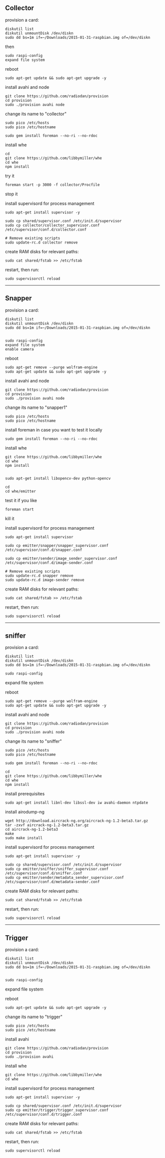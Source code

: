Collector
--

provision a card:

    diskutil list
    diskutil unmountDisk /dev/diskn
    sudo dd bs=1m if=~/Downloads/2015-01-31-raspbian.img of=/dev/diskn

then

    sudo raspi-config
    expand file system

reboot

    sudo apt-get update && sudo apt-get upgrade -y

install avahi and node

    git clone https://github.com/radiodan/provision
    cd provision
    sudo ./provision avahi node

change its name to "collector"

    sudo pico /etc/hosts
    sudo pico /etc/hostname

    sudo gem install foreman --no-ri --no-rdoc

install whe

    cd
    git clone https://github.com/libbymiller/whe
    cd whe
    npm install

try it

    foreman start -p 3000 -f collector/Procfile

stop it

install supervisord for process management

    sudo apt-get install supervisor -y

    sudo cp shared/supervisor.conf /etc/init.d/supervisor
    sudo cp collector/collector_supervisor.conf /etc/supervisor/conf.d/collector.conf

    # Remove existing scripts
    sudo update-rc.d collector remove

create RAM disks for relevant paths:

    sudo cat shared/fstab >> /etc/fstab

restart, then run:

    sudo supervisorctl reload


---

Snapper
--

provision a card:

    diskutil list
    diskutil unmountDisk /dev/diskn
    sudo dd bs=1m if=~/Downloads/2015-01-31-raspbian.img of=/dev/diskn


    sudo raspi-config
    expand file system
    enable camera

reboot

    sudo apt-get remove --purge wolfram-engine
    sudo apt-get update && sudo apt-get upgrade -y


install avahi and node

    git clone https://github.com/radiodan/provision
    cd provision
    sudo ./provision avahi node

change its name to "snapper1"

    sudo pico /etc/hosts
    sudo pico /etc/hostname

install foreman in case you want to test it locally

    sudo gem install foreman --no-ri --no-rdoc

install whe

    git clone https://github.com/libbymiller/whe
    cd whe
    npm install


    sudo apt-get install libopencv-dev python-opencv

    cd
    cd whe/emitter

test it if you like

    foreman start

kill it

install supervisord for process management

    sudo apt-get install supervisor

    sudo cp emitter/snapper/snapper_supervisor.conf /etc/supervisor/conf.d/snapper.conf

    sudo cp emitter/sender/image_sender_supervisor.conf /etc/supervisor/conf.d/image-sender.conf

    # Remove existing scripts
    sudo update-rc.d snapper remove
    sudo update-rc.d image-sender remove

create RAM disks for relevant paths:

    sudo cat shared/fstab >> /etc/fstab

restart, then run:

    sudo supervisorctl reload

----

sniffer
--

provision a card:

    diskutil list
    diskutil unmountDisk /dev/diskn
    sudo dd bs=1m if=~/Downloads/2015-01-31-raspbian.img of=/dev/diskn

    sudo raspi-config

expand file system

reboot

    sudo apt-get remove --purge wolfram-engine
    sudo apt-get update && sudo apt-get upgrade -y

install avahi and node

    git clone https://github.com/radiodan/provision
    cd provision
    sudo ./provision avahi node

change its name to "sniffer"

    sudo pico /etc/hosts
    sudo pico /etc/hostname

    sudo gem install foreman --no-ri --no-rdoc

    cd
    git clone https://github.com/libbymiller/whe
    cd whe
    npm install

install prerequisites

    sudo apt-get install libnl-dev libssl-dev iw avahi-daemon ntpdate

install airodump-ng

    wget http://download.aircrack-ng.org/aircrack-ng-1.2-beta3.tar.gz
    tar -zxvf aircrack-ng-1.2-beta3.tar.gz
    cd aircrack-ng-1.2-beta3
    make
    sudo make install

install supervisord for process management

    sudo apt-get install supervisor -y

    sudo cp shared/supervisor.conf /etc/init.d/supervisor
    sudo cp emitter/sniffer/sniffer_supervisor.conf /etc/supervisor/conf.d/sniffer.conf
    sudo cp emitter/sender/metadata_sender_supervisor.conf /etc/supervisor/conf.d/metadata-sender.conf


create RAM disks for relevant paths:

    sudo cat shared/fstab >> /etc/fstab

restart, then run:

    sudo supervisorctl reload

----

Trigger
--

provision a card:

    diskutil list
    diskutil unmountDisk /dev/diskn
    sudo dd bs=1m if=~/Downloads/2015-01-31-raspbian.img of=/dev/diskn


    sudo raspi-config
expand file system

reboot

    sudo apt-get update && sudo apt-get upgrade -y

change its name to "trigger"

    sudo pico /etc/hosts
    sudo pico /etc/hostname

install avahi

    git clone https://github.com/radiodan/provision
    cd provision
    sudo ./provision avahi

install whe

    git clone https://github.com/libbymiller/whe
    cd whe

install supervisord for process management

    sudo apt-get install supervisor -y

    sudo cp shared/supervisor.conf /etc/init.d/supervisor
    sudo cp emitter/trigger/trigger_supervisor.conf /etc/supervisor/conf.d/trigger.conf

create RAM disks for relevant paths:

    sudo cat shared/fstab >> /etc/fstab

restart, then run:

    sudo supervisorctl reload
